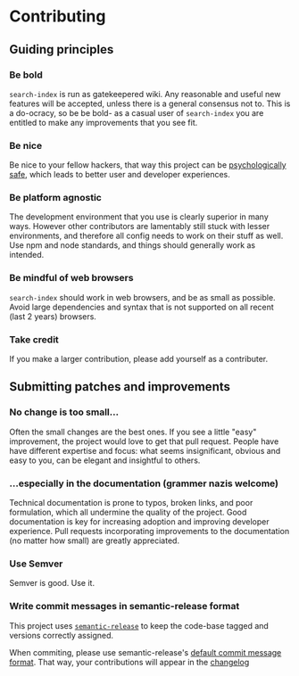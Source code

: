 # Contributing

## Guiding principles

### Be bold

`search-index` is run as gatekeepered wiki. Any reasonable and useful new features will be accepted, unless there is a general consensus not to. This is a do-ocracy, so be be bold- as a casual user of `search-index` you are entitled to make any improvements that you see fit.

### Be nice

Be nice to your fellow hackers, that way this project can be [psychologically safe](https://en.wikipedia.org/wiki/Psychological_safety), which leads to better user and developer experiences.

### Be platform agnostic

The development environment that you use is clearly superior in many ways. However other contributors are lamentably still stuck with lesser environments, and therefore all config needs to work on their stuff as well. Use npm and node standards, and things should generally work as intended.

### Be mindful of web browsers

`search-index` should work in web browsers, and be as small as possible. Avoid large dependencies and syntax that is not supported on all recent (last 2 years) browsers.

### Take credit

If you make a larger contribution, please add yourself as a contributer.

## Submitting patches and improvements

### No change is too small...

Often the small changes are the best ones. If you see a little "easy" improvement, the project would love to get that pull request. People have have different expertise and focus: what seems insignificant, obvious and easy to you, can be elegant and insightful to others.

### ...especially in the documentation (grammer nazis welcome)

Technical documentation is prone to typos, broken links, and poor formulation, which all undermine the quality of the project. Good documentation is key for increasing adoption and improving developer experience. Pull requests incorporating improvements to the documentation (no matter how small) are greatly appreciated.

### Use Semver

Semver is good. Use it.

### Write commit messages in semantic-release format

This project uses [`semantic-release`](https://github.com/semantic-release/semantic-release) to keep the code-base tagged and versions correctly assigned.

When commiting, please use semantic-release's [default commit message format](https://github.com/semantic-release/semantic-release#default-commit-message-format). That way, your contributions will appear in the [changelog](https://github.com/fergiemcdowall/search-index/releases)
